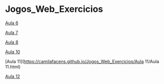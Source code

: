 # Jogos_Web_Exercicios
[Aula 6]()

[Aula 7](https://github.com/camilafacens/Jogos_Web_Exercicios/blob/master/Aula%207/hello2.html)

[Aula 8]()

[Aula 10]()

[Aula 11](https://camilafacens.github.io/Jogos_Web_Exercicios/Aula 11/Aula 11.html)

[Aula 12]()
